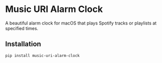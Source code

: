 # Music URI Alarm Clock

A beautiful alarm clock for macOS that plays Spotify tracks or playlists at specified times.

## Installation
```bash
pip install music-uri-alarm-clock